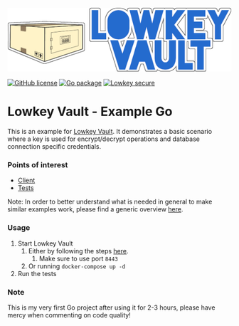 ![LowkeyVault](https://raw.githubusercontent.com/nagyesta/lowkey-vault/main/.github/assets/LowkeyVault-logo-full.png)

[![GitHub license](https://img.shields.io/github/license/nagyesta/lowkey-vault-example-go?color=informational)](https://raw.githubusercontent.com/nagyesta/lowkey-vault-example-go/main/LICENSE)
[![Go package](https://img.shields.io/github/workflow/status/nagyesta/lowkey-vault-example-go/Go%20package?logo=github)](https://github.com/nagyesta/lowkey-vault-example-go/actions/workflows/go.yml)
[![Lowkey secure](https://img.shields.io/badge/lowkey-secure-0066CC)](https://github.com/nagyesta/lowkey-vault)

# Lowkey Vault - Example Go

This is an example for [Lowkey Vault](https://github.com/nagyesta/lowkey-vault). It demonstrates a basic scenario where
a key is used for encrypt/decrypt operations and database connection specific credentials.

### Points of interest

* [Client](src/lowkey-vault-example.go)
* [Tests](src/lowkey-vault-example_test.go)

Note: In order to better understand what is needed in general to make similar examples work, please find a generic overview
[here](https://github.com/nagyesta/lowkey-vault/wiki/Example:-How-can-you-use-Lowkey-Vault-in-your-tests).

### Usage

1. Start Lowkey Vault 
   1. Either by following the steps [here](https://github.com/nagyesta/lowkey-vault#quick-start-guide).
      1. Make sure to use port ```8443```
   2. Or running ```docker-compose up -d```
2. Run the tests

### Note

This is my very first Go project after using it for 2-3 hours, please have mercy when
commenting on code quality!

